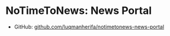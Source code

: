 # NoTimeToNews: News Portal

- GitHub: [github.com/luqmanherifa/notimetonews-news-portal](https://github.com/luqmanherifa/notimetonews-news-portal)